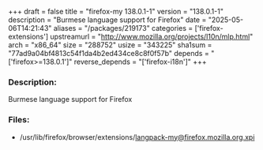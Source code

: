 +++
draft = false
title = "firefox-my 138.0.1-1"
version = "138.0.1-1"
description = "Burmese language support for Firefox"
date = "2025-05-06T14:21:43"
aliases = "/packages/219173"
categories = ['firefox-extensions']
upstreamurl = "http://www.mozilla.org/projects/l10n/mlp.html"
arch = "x86_64"
size = "288752"
usize = "343225"
sha1sum = "77ad9a04bf4813c54f1da4b2ed434ce8c8f0f57b"
depends = "['firefox>=138.0.1']"
reverse_depends = "['firefox-i18n']"
+++
### Description: 
Burmese language support for Firefox

### Files: 
* /usr/lib/firefox/browser/extensions/langpack-my@firefox.mozilla.org.xpi
